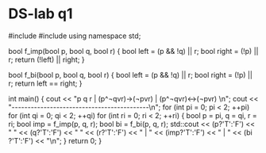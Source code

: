 # DS-lab q1
#include <iostream>
#include <vector>
using  namespace std;


bool f_imp(bool p, bool q, bool r) {
    bool left = (p && !q) || r;
    bool right = (!p) || r;
    return (!left) || right; 
}

bool f_bi(bool p, bool q, bool r) {
    bool left = (p && !q) || r;
    bool right = (!p) || r;
    return left == right; 
}

int main() {
    cout << "p q r | (p^¬qvr)->(¬pvr) | (p^¬qvr)<->(¬pvr) \n";
    cout << "-------------------------------------------\n";
    for (int pi = 0; pi < 2; ++pi)
    for (int qi = 0; qi < 2; ++qi)
    for (int ri = 0; ri < 2; ++ri) {
        bool p = pi, q = qi, r = ri;
        bool imp = f_imp(p, q, r);
        bool bi  = f_bi(p, q, r);
        std::cout
            << (p?'T':'F') << " "
            << (q?'T':'F') << " "
            << (r?'T':'F') << " |      "
            << (imp?'T':'F') << "           |      "
            << (bi  ?'T':'F') << "\n";
    }
    return 0;
}
